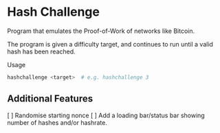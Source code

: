 # Hash Challenge

Program that emulates the Proof-of-Work of networks like Bitcoin.

The program is given a difficulty target, and continues to run until a valid
hash has been reached.

Usage

```bash
hashchallenge <target>  # e.g. hashchallenge 3
```

## Additional Features

[ ] Randomise starting nonce
[ ] Add a loading bar/status bar showing number of hashes and/or hashrate.